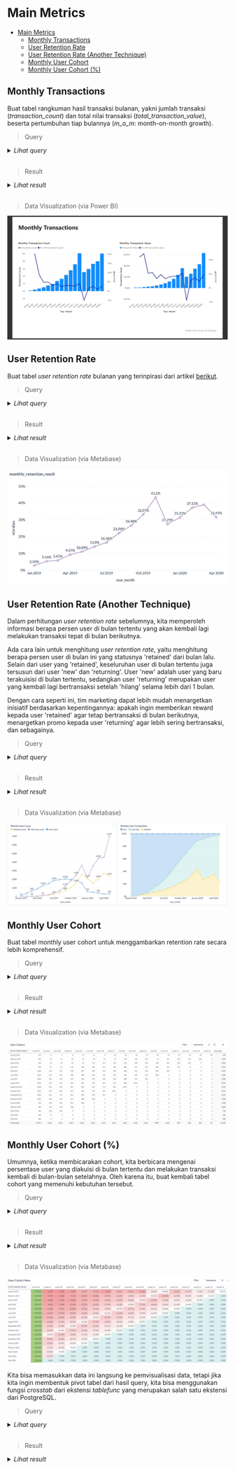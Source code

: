 # Main Metrics

- [Main Metrics](#main-metrics)
	- [Monthly Transactions](#monthly-transactions)
	- [User Retention Rate](#user-retention-rate)
	- [User Retention Rate (Another Technique)](#user-retention-rate-another-technique)
	- [Monthly User Cohort](#monthly-user-cohort)
	- [Monthly User Cohort (%)](#monthly-user-cohort-)

## Monthly Transactions

Buat tabel rangkuman hasil transaksi bulanan, yakni jumlah transaksi (_transaction_count_) dan total nilai transaksi (_total_transaction_value_), beserta pertumbuhan tiap bulannya (_m_o_m_: month-on-month growth).

> Query

<details>

<summary> <i>Lihat query</i> </summary>

```sql
with order_summary as (
	select
		to_char(created_at, 'YYYYMM') as month,
		count(1) as transaction_count,
		sum(total) as total_transaction_value
	from orders
	group by 1
	order by 1
)

select 
	month,
	transaction_count,
	round(1::numeric * (transaction_count - 
		lag(transaction_count) over(order by month)) /
		lag(transaction_count) over(order by month), 2) as m_o_m_trx_count,
	total_transaction_value,
	round(1::numeric * (total_transaction_value - 
		lag(total_transaction_value) over(order by month)) /
		lag(total_transaction_value) over(order by month), 2) as m_o_m_total_trx_value
from order_summary
```

</details>

</br>

> Result

<details>

<summary> <i>Lihat result</i> </summary>

|month|transaction_count|m_o_m_trx_count|total_transaction_value|m_o_m_total_trx_value|
|-----|-----------------|---------------|-----------------------|---------------------|
|201901|117||145511000||
|201902|354|2.03|305881150|1.10|
|201903|668|0.89|679822000|1.22|
|201904|984|0.47|1031096250|0.52|
|201905|1462|0.49|1593491550|0.55|
|201906|1913|0.31|2123578300|0.33|
|201907|2667|0.39|3140933100|0.48|
|201908|3274|0.23|4163502050|0.33|
|201909|4327|0.32|5789167100|0.39|
|201910|5577|0.29|8220707650|0.42|
|201911|7162|0.28|11599678600|0.41|
|201912|10131|0.41|17765555200|0.53|
|202001|5062|-0.50|9941756800|-0.44|
|202002|5872|0.16|12665113550|0.27|
|202003|7323|0.25|17189378400|0.36|
|202004|7955|0.09|21219233750|0.23|
|202005|10026|0.26|31288823000|0.47|

</details> </br>


> Data Visualization (via Power BI)

![Monthly Transactions](/assets/monthly-trx.png)

## User Retention Rate

Buat tabel _user retention rate_ bulanan yang terinpirasi dari artikel [berikut](https://medium.com/cube-dev/customer-retention-analysis-93af9daee46b).

> Query

<details>

<summary> <i>Lihat query</i> </summary>

```sql
-- Pertama, kita buat tabel untuk merangkum kapan saja user melakukan transaksi tiap bulan
drop table if exists user_monthly_transaction;
create temporary table user_monthly_transaction as
select distinct
	date_trunc('month', o.created_at) as month_,
	o.buyer_id
from orders o;

-- Selanjutnya, kita buat tabel untuk rangkuman retentionnya menggunakan case + lead function. 
-- Btw, umt = user_monthly_transaction
drop table if exists user_retention_summary;
create temporary table user_retention_summary as
with umt_lead_month as (
	select
		month_,
		lead(month_, 1) over(
			partition by buyer_id 
			order by buyer_id, month_
		) as lead_month_,
		buyer_id
	from user_monthly_transaction
),
umt_delta_month as (
	select
		month_,
		lead_month_,
		(
			extract(year from age(lead_month_, month_)) * 12 +
			extract(month from age(lead_month_, month_))
		) as delta_month_,
		buyer_id
	from umt_lead_month
)
select
	buyer_id as user_id,
	month_,
	lead_month_,
	delta_month_,
	case
		when delta_month_ = 1 then 'retained'
		when delta_month_ > 1 then 'lagger'
		when delta_month_ is null then 'lost'
	end as user_type
from umt_delta_month;

-- Terakhir, kita bisa menghitung jumlah user di bulan tertentu yang kembali lagi bertransaksi di bulan depan
select
	to_char(month_, 'YYYYMM') year_month,
	round(count(
		case 
			when user_type = 'retained' then user_id 
		end
	) / count(user_id)::numeric, 4) as retention,
	count(user_id) as user_count
from user_retention_summary
group by 1
order by 1;
```

</details>

</br>

> Result

<details>

<summary> <i>Lihat result</i> </summary>

|year_month|retention|user_count|
|----------|---------|----------|
|201901|0.0256|117|
|201902|0.0514|350|
|201903|0.0565|655|
|201904|0.0907|959|
|201905|0.1089|1423|
|201906|0.1390|1820|
|201907|0.1636|2476|
|201908|0.2196|3005|
|201909|0.2648|3822|
|201910|0.3297|4799|
|201911|0.4320|5919|
|201912|0.2725|7718|
|202001|0.3125|4823|
|202002|0.3711|5549|
|202003|0.3886|6847|
|202004|0.3141|7486|
|202005|0.0000|9610|

</details> </br>

> Data Visualization (via Metabase)

![Monthly Retention Rate](/assets/monthly-retention.png)

## User Retention Rate (Another Technique)

Dalam perhitungan _user retention rate_ sebelumnya, kita memperoleh informasi berapa persen user di bulan tertentu yang akan kembali lagi melakukan transaksi tepat di bulan berikutnya. 

Ada cara lain untuk menghitung _user retention rate_, yaitu menghitung berapa persen user di bulan ini yang statusnya 'retained' dari bulan lalu. Selain dari user yang 'retained', keseluruhan user di bulan tertentu juga tersusun dari user 'new' dan 'returning'. User 'new' adalah user yang baru terakuisisi di bulan tertentu, sedangkan user 'returning' merupakan user yang kembali lagi bertransaksi setelah 'hilang' selama lebih dari 1 bulan. 

Dengan cara seperti ini, tim marketing dapat lebih mudah menargetkan inisiatif berdasarkan kepentingannya: apakah ingin memberikan reward kepada user 'retained' agar tetap bertransaksi di bulan berikutnya, menargetkan promo kepada user 'returning' agar lebih sering bertransaksi, dan sebagainya.

> Query

<details>

<summary> <i>Lihat query</i> </summary>

```sql
-- Pertama, kita buat tabel untuk merangkum kapan saja user melakukan transaksi tiap bulan
with user_monthly_transaction as (
    select distinct
    	date_trunc('month', o.created_at) as month_,
    	o.buyer_id
    from orders o
),

-- Selanjutnya, kita buat tabel untuk rangkuman retentionnya menggunakan case + lag function. 
-- Btw, umt = user_monthly_transaction
umt_lag_month as (
	select
		month_,
		lag(month_, 1) over(
			partition by buyer_id 
			order by buyer_id, month_
		) as lag_month_,
		buyer_id
	from user_monthly_transaction
),
umt_delta_month as (
	select
		month_,
		lag_month_,
		(
			extract(year from age(month_, lag_month_)) * 12 +
			extract(month from age(month_, lag_month_))
		) as delta_month_,
		buyer_id
	from umt_lag_month
),
user_retention_summary as (
    select
    	buyer_id as user_id,
    	month_,
    	lag_month_,
    	delta_month_,
    	case
    		when delta_month_ = 1 then 'retained'
    		when delta_month_ > 1 then 'returning'
    		when delta_month_ is null then 'new'
    	end as user_type
    from umt_delta_month
)

-- Terakhir, kita bisa menghitung jumlah user di bulan tertentu yang kembali lagi bertransaksi dari transaksi di bulan sebelumnya,
-- jumlah user baru, dan jumlah user yang kembali lagi dari setelah transaksi > 1 bulan lalu
select
	to_char(month_, 'YYYYMM') year_month,
	count(
		case 
			when user_type = 'retained' then user_id 
		end
	) as retained,
	count(
		case 
			when user_type = 'returning' then user_id 
		end
	) as returning,
	count(
		case 
			when user_type = 'new' then user_id 
		end
	) as new,
	count(user_id) as user_count
from user_retention_summary
group by 1
order by 1;
```

</details>

</br>

> Result

<details>

<summary> <i>Lihat result</i> </summary>

|year_month|retained|returning|new|user_count|
|----------|--------|---------|---|----------|
|201901|0|0|117|117|
|201902|3|0|347|350|
|201903|18|4|633|655|
|201904|37|24|898|959|
|201905|87|86|1250|1423|
|201906|155|176|1489|1820|
|201907|253|391|1832|2476|
|201908|405|648|1952|3005|
|201909|660|1144|2018|3822|
|201910|1012|1820|1967|4799|
|201911|1582|2487|1850|5919|
|201912|2557|3594|1567|7718|
|202001|2103|2178|542|4823|
|202002|1507|3562|480|5549|
|202003|2059|4403|385|6847|
|202004|2661|4557|268|7486|
|202005|2351|6977|282|9610|

</details> </br>

> Data Visualization (via Metabase)

![Monthly Users](/assets/monthly-users.png)

## Monthly User Cohort

Buat tabel monthly user cohort untuk menggambarkan retention rate secara lebih komprehensif.

> Query

<details>

<summary> <i>Lihat query</i> </summary>

```sql
-- Kita buat view user_cohort berdasarkan rangkaian CTE berikut
drop view if exists user_cohort;
create view user_cohort as (
-- Pertama, kita buat tabel untuk merangkum kapan saja user melakukan transaksi tiap bulan
-- Kali ini, kita juga menambahkan informasi first_trx_month_
with user_monthly_transaction as (
    select distinct
    	date_trunc('month', o.created_at) as month_,
    	first_value(date_trunc('month', o.created_at)) over(
    		partition by o.buyer_id
    		order by o.created_at
    		range between unbounded preceding 
    			and unbounded following 
    	) as first_trx_month_,
    	o.buyer_id
    from orders o
),
-- Selanjutnya, kita buat CTE untuk merangkum bulan retentionnya
umt_retention_month as (
	select
		first_trx_month_,
		(
			extract(year from age(month_, first_trx_month_)) * 12 +
			extract(month from age(month_, first_trx_month_))
		) as retention_month_,
		buyer_id
	from user_monthly_transaction
),
-- Untuk jaga2 apabila ada suatu bulan yang mana tidak ada 'new users' atau sama sekali tidak ada user yang 'retained',
-- kita gunakan generate_series (Anda bisa skip CTE ini dan di tahap berikutnya, tidak perlu menggunakan CTE 'month_series')
month_series as (
	select
		first_trx_month_,
		retention_month_
	from (
		select 
			m::date as first_trx_month_
		from generate_series(
			(select min(first_trx_month_) from umt_retention_month)::date,
			(select max(first_trx_month_) from umt_retention_month)::date,
			interval '1 month'
		) as m
	) as ftm_series
	cross join (
		select
			m as retention_month_
		from generate_series(
			(select min(retention_month_) from umt_retention_month),
			(select max(retention_month_) from umt_retention_month),
			1
		) as m
	) as rm_series
)

-- Berikutnya, kita hitung jumlah user berdasarkan first_trx_month_ dan retention_month_-nya
select 
	m.first_trx_month_, 
	'month-' || lpad(m.retention_month_::varchar, 2, '0') as retention_month_, 
	count(u.buyer_id) as user_count
from month_series m
left join umt_retention_month u
	on m.first_trx_month_ = u.first_trx_month_
		and m.retention_month_ = u.retention_month_
group by 1,2
order by 1,2
);

select * from user_cohort;
```

</details>

</br>

> Result

<details>

<summary> <i>Lihat result</i> </summary>

|first_trx_month_|retention_month_|user_count|
|----------------|----------------|----------|
|2019-01-01|month-00|117|
|2019-01-01|month-01|3|
|2019-01-01|month-02|4|
|2019-01-01|month-03|8|
|2019-01-01|month-04|17|
|2019-01-01|month-05|16|
|2019-01-01|month-06|9|
|2019-01-01|month-07|22|
|2019-01-01|month-08|22|
|2019-01-01|month-09|18|
|2019-01-01|month-10|45|
|2019-01-01|month-11|52|
|2019-01-01|month-12|26|
|2019-01-01|month-13|36|
|2019-01-01|month-14|49|
|2019-01-01|month-15|44|
|2019-01-01|month-16|58|
|2019-02-01|month-00|347|
|2019-02-01|month-01|18|
|2019-02-01|month-02|16|
|2019-02-01|month-03|32|
|2019-02-01|month-04|37|
|2019-02-01|month-05|42|
|2019-02-01|month-06|65|
|2019-02-01|month-07|75|
|2019-02-01|month-08|103|
|2019-02-01|month-09|110|
|2019-02-01|month-10|151|
|2019-02-01|month-11|71|
|2019-02-01|month-12|111|
|2019-02-01|month-13|132|
|2019-02-01|month-14|144|
|2019-02-01|month-15|181|
|2019-02-01|month-16|0|
|2019-03-01|month-00|633|
|2019-03-01|month-01|37|
|2019-03-01|month-02|48|
|2019-03-01|month-03|51|
|2019-03-01|month-04|93|
|2019-03-01|month-05|113|
|2019-03-01|month-06|144|
|2019-03-01|month-07|162|
|2019-03-01|month-08|196|
|2019-03-01|month-09|258|
|2019-03-01|month-10|158|
|2019-03-01|month-11|198|
|2019-03-01|month-12|255|
|2019-03-01|month-13|263|
|2019-03-01|month-14|345|
|2019-03-01|month-15|0|
|2019-03-01|month-16|0|
|2019-04-01|month-00|898|
|2019-04-01|month-01|76|
|2019-04-01|month-02|87|
|2019-04-01|month-03|113|
|2019-04-01|month-04|138|
|2019-04-01|month-05|189|
|2019-04-01|month-06|246|
|2019-04-01|month-07|289|
|2019-04-01|month-08|382|
|2019-04-01|month-09|246|
|2019-04-01|month-10|273|
|2019-04-01|month-11|342|
|2019-04-01|month-12|372|
|2019-04-01|month-13|472|
|2019-04-01|month-14|0|
|2019-04-01|month-15|0|
|2019-04-01|month-16|0|
|2019-05-01|month-00|1250|
|2019-05-01|month-01|140|
|2019-05-01|month-02|174|
|2019-05-01|month-03|178|
|2019-05-01|month-04|257|
|2019-05-01|month-05|344|
|2019-05-01|month-06|412|
|2019-05-01|month-07|533|
|2019-05-01|month-08|352|
|2019-05-01|month-09|401|
|2019-05-01|month-10|478|
|2019-05-01|month-11|533|
|2019-05-01|month-12|655|
|2019-05-01|month-13|0|
|2019-05-01|month-14|0|
|2019-05-01|month-15|0|
|2019-05-01|month-16|0|
|2019-06-01|month-00|1489|
|2019-06-01|month-01|213|
|2019-06-01|month-02|242|
|2019-06-01|month-03|308|
|2019-06-01|month-04|388|
|2019-06-01|month-05|464|
|2019-06-01|month-06|627|
|2019-06-01|month-07|391|
|2019-06-01|month-08|462|
|2019-06-01|month-09|565|
|2019-06-01|month-10|633|
|2019-06-01|month-11|803|
|2019-06-01|month-12|0|
|2019-06-01|month-13|0|
|2019-06-01|month-14|0|
|2019-06-01|month-15|0|
|2019-06-01|month-16|0|
|2019-07-01|month-00|1832|
|2019-07-01|month-01|295|
|2019-07-01|month-02|378|
|2019-07-01|month-03|476|
|2019-07-01|month-04|596|
|2019-07-01|month-05|799|
|2019-07-01|month-06|486|
|2019-07-01|month-07|540|
|2019-07-01|month-08|689|
|2019-07-01|month-09|757|
|2019-07-01|month-10|982|
|2019-07-01|month-11|0|
|2019-07-01|month-12|0|
|2019-07-01|month-13|0|
|2019-07-01|month-14|0|
|2019-07-01|month-15|0|
|2019-07-01|month-16|0|
|2019-08-01|month-00|1952|
|2019-08-01|month-01|431|
|2019-08-01|month-02|534|
|2019-08-01|month-03|662|
|2019-08-01|month-04|832|
|2019-08-01|month-05|523|
|2019-08-01|month-06|584|
|2019-08-01|month-07|743|
|2019-08-01|month-08|837|
|2019-08-01|month-09|1048|
|2019-08-01|month-10|0|
|2019-08-01|month-11|0|
|2019-08-01|month-12|0|
|2019-08-01|month-13|0|
|2019-08-01|month-14|0|
|2019-08-01|month-15|0|
|2019-08-01|month-16|0|
|2019-09-01|month-00|2018|
|2019-09-01|month-01|561|
|2019-09-01|month-02|665|
|2019-09-01|month-03|837|
|2019-09-01|month-04|565|
|2019-09-01|month-05|612|
|2019-09-01|month-06|773|
|2019-09-01|month-07|814|
|2019-09-01|month-08|1097|
|2019-09-01|month-09|0|
|2019-09-01|month-10|0|
|2019-09-01|month-11|0|
|2019-09-01|month-12|0|
|2019-09-01|month-13|0|
|2019-09-01|month-14|0|
|2019-09-01|month-15|0|
|2019-09-01|month-16|0|
|2019-10-01|month-00|1967|
|2019-10-01|month-01|630|
|2019-10-01|month-02|869|
|2019-10-01|month-03|547|
|2019-10-01|month-04|603|
|2019-10-01|month-05|734|
|2019-10-01|month-06|819|
|2019-10-01|month-07|1075|
|2019-10-01|month-08|0|
|2019-10-01|month-09|0|
|2019-10-01|month-10|0|
|2019-10-01|month-11|0|
|2019-10-01|month-12|0|
|2019-10-01|month-13|0|
|2019-10-01|month-14|0|
|2019-10-01|month-15|0|
|2019-10-01|month-16|0|
|2019-11-01|month-00|1850|
|2019-11-01|month-01|811|
|2019-11-01|month-02|476|
|2019-11-01|month-03|612|
|2019-11-01|month-04|698|
|2019-11-01|month-05|765|
|2019-11-01|month-06|967|
|2019-11-01|month-07|0|
|2019-11-01|month-08|0|
|2019-11-01|month-09|0|
|2019-11-01|month-10|0|
|2019-11-01|month-11|0|
|2019-11-01|month-12|0|
|2019-11-01|month-13|0|
|2019-11-01|month-14|0|
|2019-11-01|month-15|0|
|2019-11-01|month-16|0|
|2019-12-01|month-00|1567|
|2019-12-01|month-01|440|
|2019-12-01|month-02|478|
|2019-12-01|month-03|611|
|2019-12-01|month-04|658|
|2019-12-01|month-05|844|
|2019-12-01|month-06|0|
|2019-12-01|month-07|0|
|2019-12-01|month-08|0|
|2019-12-01|month-09|0|
|2019-12-01|month-10|0|
|2019-12-01|month-11|0|
|2019-12-01|month-12|0|
|2019-12-01|month-13|0|
|2019-12-01|month-14|0|
|2019-12-01|month-15|0|
|2019-12-01|month-16|0|
|2020-01-01|month-00|542|
|2020-01-01|month-01|159|
|2020-01-01|month-02|213|
|2020-01-01|month-03|241|
|2020-01-01|month-04|283|
|2020-01-01|month-05|0|
|2020-01-01|month-06|0|
|2020-01-01|month-07|0|
|2020-01-01|month-08|0|
|2020-01-01|month-09|0|
|2020-01-01|month-10|0|
|2020-01-01|month-11|0|
|2020-01-01|month-12|0|
|2020-01-01|month-13|0|
|2020-01-01|month-14|0|
|2020-01-01|month-15|0|
|2020-01-01|month-16|0|
|2020-02-01|month-00|480|
|2020-02-01|month-01|180|
|2020-02-01|month-02|188|
|2020-02-01|month-03|238|
|2020-02-01|month-04|0|
|2020-02-01|month-05|0|
|2020-02-01|month-06|0|
|2020-02-01|month-07|0|
|2020-02-01|month-08|0|
|2020-02-01|month-09|0|
|2020-02-01|month-10|0|
|2020-02-01|month-11|0|
|2020-02-01|month-12|0|
|2020-02-01|month-13|0|
|2020-02-01|month-14|0|
|2020-02-01|month-15|0|
|2020-02-01|month-16|0|
|2020-03-01|month-00|385|
|2020-03-01|month-01|150|
|2020-03-01|month-02|183|
|2020-03-01|month-03|0|
|2020-03-01|month-04|0|
|2020-03-01|month-05|0|
|2020-03-01|month-06|0|
|2020-03-01|month-07|0|
|2020-03-01|month-08|0|
|2020-03-01|month-09|0|
|2020-03-01|month-10|0|
|2020-03-01|month-11|0|
|2020-03-01|month-12|0|
|2020-03-01|month-13|0|
|2020-03-01|month-14|0|
|2020-03-01|month-15|0|
|2020-03-01|month-16|0|
|2020-04-01|month-00|268|
|2020-04-01|month-01|97|
|2020-04-01|month-02|0|
|2020-04-01|month-03|0|
|2020-04-01|month-04|0|
|2020-04-01|month-05|0|
|2020-04-01|month-06|0|
|2020-04-01|month-07|0|
|2020-04-01|month-08|0|
|2020-04-01|month-09|0|
|2020-04-01|month-10|0|
|2020-04-01|month-11|0|
|2020-04-01|month-12|0|
|2020-04-01|month-13|0|
|2020-04-01|month-14|0|
|2020-04-01|month-15|0|
|2020-04-01|month-16|0|
|2020-05-01|month-00|282|
|2020-05-01|month-01|0|
|2020-05-01|month-02|0|
|2020-05-01|month-03|0|
|2020-05-01|month-04|0|
|2020-05-01|month-05|0|
|2020-05-01|month-06|0|
|2020-05-01|month-07|0|
|2020-05-01|month-08|0|
|2020-05-01|month-09|0|
|2020-05-01|month-10|0|
|2020-05-01|month-11|0|
|2020-05-01|month-12|0|
|2020-05-01|month-13|0|
|2020-05-01|month-14|0|
|2020-05-01|month-15|0|
|2020-05-01|month-16|0|

</details> </br>

> Data Visualization (via Metabase)

![Monthly User Cohort](/assets/monthly-user-cohort.png)

## Monthly User Cohort (%)

Umumnya, ketika membicarakan cohort, kita berbicara mengenai persentase user yang diakuisi di bulan tertentu dan melakukan transaksi kembali di bulan-bulan setelahnya. Oleh karena itu, buat kembali tabel cohort yang memenuhi kebutuhan tersebut.

> Query

<details>

<summary> <i>Lihat query</i> </summary>

```sql
drop view if exists user_cohort_new;
create view user_cohort_new as (
select 
	u.*,
	u.user_count::numeric / u.new_user_count as retention_rate
from (
	select 
		first_trx_month_,
		retention_month_,
		user_count,
		first_value(user_count) over(
			partition by first_trx_month_
			order by first_trx_month_, retention_month_
			range between unbounded preceding 
				and unbounded following 
		) as new_user_count
	from user_cohort
	order by 1,2
) u
);

select * from user_cohort_new;
```

</details>

</br>

> Result

<details>

<summary> <i>Lihat result</i> </summary>

|first_trx_month_|retention_month_|user_count|new_user_count|retention_rate|
|----------------|----------------|----------|--------------|--------------|
|2019-01-01|month-00|117|117|1.00000000000000000000|
|2019-01-01|month-01|3|117|0.02564102564102564103|
|2019-01-01|month-02|4|117|0.03418803418803418803|
|2019-01-01|month-03|8|117|0.06837606837606837607|
|2019-01-01|month-04|17|117|0.14529914529914529915|
|2019-01-01|month-05|16|117|0.13675213675213675214|
|2019-01-01|month-06|9|117|0.07692307692307692308|
|2019-01-01|month-07|22|117|0.18803418803418803419|
|2019-01-01|month-08|22|117|0.18803418803418803419|
|2019-01-01|month-09|18|117|0.15384615384615384615|
|2019-01-01|month-10|45|117|0.38461538461538461538|
|2019-01-01|month-11|52|117|0.44444444444444444444|
|2019-01-01|month-12|26|117|0.22222222222222222222|
|2019-01-01|month-13|36|117|0.30769230769230769231|
|2019-01-01|month-14|49|117|0.41880341880341880342|
|2019-01-01|month-15|44|117|0.37606837606837606838|
|2019-01-01|month-16|58|117|0.49572649572649572650|
|2019-02-01|month-00|347|347|1.00000000000000000000|
|2019-02-01|month-01|18|347|0.05187319884726224784|
|2019-02-01|month-02|16|347|0.04610951008645533141|
|2019-02-01|month-03|32|347|0.09221902017291066282|
|2019-02-01|month-04|37|347|0.10662824207492795389|
|2019-02-01|month-05|42|347|0.12103746397694524496|
|2019-02-01|month-06|65|347|0.18731988472622478386|
|2019-02-01|month-07|75|347|0.21613832853025936599|
|2019-02-01|month-08|103|347|0.29682997118155619597|
|2019-02-01|month-09|110|347|0.31700288184438040346|
|2019-02-01|month-10|151|347|0.43515850144092219020|
|2019-02-01|month-11|71|347|0.20461095100864553314|
|2019-02-01|month-12|111|347|0.31988472622478386167|
|2019-02-01|month-13|132|347|0.38040345821325648415|
|2019-02-01|month-14|144|347|0.41498559077809798271|
|2019-02-01|month-15|181|347|0.52161383285302593660|
|2019-02-01|month-16|0|347|0.00000000000000000000|
|2019-03-01|month-00|633|633|1.00000000000000000000|
|2019-03-01|month-01|37|633|0.05845181674565560821|
|2019-03-01|month-02|48|633|0.07582938388625592417|
|2019-03-01|month-03|51|633|0.08056872037914691943|
|2019-03-01|month-04|93|633|0.14691943127962085308|
|2019-03-01|month-05|113|633|0.17851500789889415482|
|2019-03-01|month-06|144|633|0.22748815165876777251|
|2019-03-01|month-07|162|633|0.25592417061611374408|
|2019-03-01|month-08|196|633|0.30963665086887835703|
|2019-03-01|month-09|258|633|0.40758293838862559242|
|2019-03-01|month-10|158|633|0.24960505529225908373|
|2019-03-01|month-11|198|633|0.31279620853080568720|
|2019-03-01|month-12|255|633|0.40284360189573459716|
|2019-03-01|month-13|263|633|0.41548183254344391785|
|2019-03-01|month-14|345|633|0.54502369668246445498|
|2019-03-01|month-15|0|633|0.00000000000000000000|
|2019-03-01|month-16|0|633|0.00000000000000000000|
|2019-04-01|month-00|898|898|1.00000000000000000000|
|2019-04-01|month-01|76|898|0.08463251670378619154|
|2019-04-01|month-02|87|898|0.09688195991091314031|
|2019-04-01|month-03|113|898|0.12583518930957683742|
|2019-04-01|month-04|138|898|0.15367483296213808463|
|2019-04-01|month-05|189|898|0.21046770601336302895|
|2019-04-01|month-06|246|898|0.27394209354120267261|
|2019-04-01|month-07|289|898|0.32182628062360801782|
|2019-04-01|month-08|382|898|0.42538975501113585746|
|2019-04-01|month-09|246|898|0.27394209354120267261|
|2019-04-01|month-10|273|898|0.30400890868596881960|
|2019-04-01|month-11|342|898|0.38084632516703786192|
|2019-04-01|month-12|372|898|0.41425389755011135857|
|2019-04-01|month-13|472|898|0.52561247216035634744|
|2019-04-01|month-14|0|898|0.00000000000000000000|
|2019-04-01|month-15|0|898|0.00000000000000000000|
|2019-04-01|month-16|0|898|0.00000000000000000000|
|2019-05-01|month-00|1250|1250|1.00000000000000000000|
|2019-05-01|month-01|140|1250|0.11200000000000000000|
|2019-05-01|month-02|174|1250|0.13920000000000000000|
|2019-05-01|month-03|178|1250|0.14240000000000000000|
|2019-05-01|month-04|257|1250|0.20560000000000000000|
|2019-05-01|month-05|344|1250|0.27520000000000000000|
|2019-05-01|month-06|412|1250|0.32960000000000000000|
|2019-05-01|month-07|533|1250|0.42640000000000000000|
|2019-05-01|month-08|352|1250|0.28160000000000000000|
|2019-05-01|month-09|401|1250|0.32080000000000000000|
|2019-05-01|month-10|478|1250|0.38240000000000000000|
|2019-05-01|month-11|533|1250|0.42640000000000000000|
|2019-05-01|month-12|655|1250|0.52400000000000000000|
|2019-05-01|month-13|0|1250|0.00000000000000000000|
|2019-05-01|month-14|0|1250|0.00000000000000000000|
|2019-05-01|month-15|0|1250|0.00000000000000000000|
|2019-05-01|month-16|0|1250|0.00000000000000000000|
|2019-06-01|month-00|1489|1489|1.00000000000000000000|
|2019-06-01|month-01|213|1489|0.14304902619207521827|
|2019-06-01|month-02|242|1489|0.16252518468770987240|
|2019-06-01|month-03|308|1489|0.20685023505708529214|
|2019-06-01|month-04|388|1489|0.26057756883814640698|
|2019-06-01|month-05|464|1489|0.31161853593015446608|
|2019-06-01|month-06|627|1489|0.42108797850906648758|
|2019-06-01|month-07|391|1489|0.26259234385493619879|
|2019-06-01|month-08|462|1489|0.31027535258562793821|
|2019-06-01|month-09|565|1489|0.37944929482874412357|
|2019-06-01|month-10|633|1489|0.42511752854264607119|
|2019-06-01|month-11|803|1489|0.53928811282740094023|
|2019-06-01|month-12|0|1489|0.00000000000000000000|
|2019-06-01|month-13|0|1489|0.00000000000000000000|
|2019-06-01|month-14|0|1489|0.00000000000000000000|
|2019-06-01|month-15|0|1489|0.00000000000000000000|
|2019-06-01|month-16|0|1489|0.00000000000000000000|
|2019-07-01|month-00|1832|1832|1.00000000000000000000|
|2019-07-01|month-01|295|1832|0.16102620087336244541|
|2019-07-01|month-02|378|1832|0.20633187772925764192|
|2019-07-01|month-03|476|1832|0.25982532751091703057|
|2019-07-01|month-04|596|1832|0.32532751091703056769|
|2019-07-01|month-05|799|1832|0.43613537117903930131|
|2019-07-01|month-06|486|1832|0.26528384279475982533|
|2019-07-01|month-07|540|1832|0.29475982532751091703|
|2019-07-01|month-08|689|1832|0.37609170305676855895|
|2019-07-01|month-09|757|1832|0.41320960698689956332|
|2019-07-01|month-10|982|1832|0.53602620087336244541|
|2019-07-01|month-11|0|1832|0.00000000000000000000|
|2019-07-01|month-12|0|1832|0.00000000000000000000|
|2019-07-01|month-13|0|1832|0.00000000000000000000|
|2019-07-01|month-14|0|1832|0.00000000000000000000|
|2019-07-01|month-15|0|1832|0.00000000000000000000|
|2019-07-01|month-16|0|1832|0.00000000000000000000|
|2019-08-01|month-00|1952|1952|1.00000000000000000000|
|2019-08-01|month-01|431|1952|0.22079918032786885246|
|2019-08-01|month-02|534|1952|0.27356557377049180328|
|2019-08-01|month-03|662|1952|0.33913934426229508197|
|2019-08-01|month-04|832|1952|0.42622950819672131148|
|2019-08-01|month-05|523|1952|0.26793032786885245902|
|2019-08-01|month-06|584|1952|0.29918032786885245902|
|2019-08-01|month-07|743|1952|0.38063524590163934426|
|2019-08-01|month-08|837|1952|0.42879098360655737705|
|2019-08-01|month-09|1048|1952|0.53688524590163934426|
|2019-08-01|month-10|0|1952|0.00000000000000000000|
|2019-08-01|month-11|0|1952|0.00000000000000000000|
|2019-08-01|month-12|0|1952|0.00000000000000000000|
|2019-08-01|month-13|0|1952|0.00000000000000000000|
|2019-08-01|month-14|0|1952|0.00000000000000000000|
|2019-08-01|month-15|0|1952|0.00000000000000000000|
|2019-08-01|month-16|0|1952|0.00000000000000000000|
|2019-09-01|month-00|2018|2018|1.00000000000000000000|
|2019-09-01|month-01|561|2018|0.27799801783944499504|
|2019-09-01|month-02|665|2018|0.32953419226957383548|
|2019-09-01|month-03|837|2018|0.41476709613478691774|
|2019-09-01|month-04|565|2018|0.27998017839444995045|
|2019-09-01|month-05|612|2018|0.30327056491575817641|
|2019-09-01|month-06|773|2018|0.38305252725470763132|
|2019-09-01|month-07|814|2018|0.40336967294350842418|
|2019-09-01|month-08|1097|2018|0.54360753221010901883|
|2019-09-01|month-09|0|2018|0.00000000000000000000|
|2019-09-01|month-10|0|2018|0.00000000000000000000|
|2019-09-01|month-11|0|2018|0.00000000000000000000|
|2019-09-01|month-12|0|2018|0.00000000000000000000|
|2019-09-01|month-13|0|2018|0.00000000000000000000|
|2019-09-01|month-14|0|2018|0.00000000000000000000|
|2019-09-01|month-15|0|2018|0.00000000000000000000|
|2019-09-01|month-16|0|2018|0.00000000000000000000|
|2019-10-01|month-00|1967|1967|1.00000000000000000000|
|2019-10-01|month-01|630|1967|0.32028469750889679715|
|2019-10-01|month-02|869|1967|0.44178952719877986782|
|2019-10-01|month-03|547|1967|0.27808845958312150483|
|2019-10-01|month-04|603|1967|0.30655821047280122013|
|2019-10-01|month-05|734|1967|0.37315709201830198271|
|2019-10-01|month-06|819|1967|0.41637010676156583630|
|2019-10-01|month-07|1075|1967|0.54651753940010167768|
|2019-10-01|month-08|0|1967|0.00000000000000000000|
|2019-10-01|month-09|0|1967|0.00000000000000000000|
|2019-10-01|month-10|0|1967|0.00000000000000000000|
|2019-10-01|month-11|0|1967|0.00000000000000000000|
|2019-10-01|month-12|0|1967|0.00000000000000000000|
|2019-10-01|month-13|0|1967|0.00000000000000000000|
|2019-10-01|month-14|0|1967|0.00000000000000000000|
|2019-10-01|month-15|0|1967|0.00000000000000000000|
|2019-10-01|month-16|0|1967|0.00000000000000000000|
|2019-11-01|month-00|1850|1850|1.00000000000000000000|
|2019-11-01|month-01|811|1850|0.43837837837837837838|
|2019-11-01|month-02|476|1850|0.25729729729729729730|
|2019-11-01|month-03|612|1850|0.33081081081081081081|
|2019-11-01|month-04|698|1850|0.37729729729729729730|
|2019-11-01|month-05|765|1850|0.41351351351351351351|
|2019-11-01|month-06|967|1850|0.52270270270270270270|
|2019-11-01|month-07|0|1850|0.00000000000000000000|
|2019-11-01|month-08|0|1850|0.00000000000000000000|
|2019-11-01|month-09|0|1850|0.00000000000000000000|
|2019-11-01|month-10|0|1850|0.00000000000000000000|
|2019-11-01|month-11|0|1850|0.00000000000000000000|
|2019-11-01|month-12|0|1850|0.00000000000000000000|
|2019-11-01|month-13|0|1850|0.00000000000000000000|
|2019-11-01|month-14|0|1850|0.00000000000000000000|
|2019-11-01|month-15|0|1850|0.00000000000000000000|
|2019-11-01|month-16|0|1850|0.00000000000000000000|
|2019-12-01|month-00|1567|1567|1.00000000000000000000|
|2019-12-01|month-01|440|1567|0.28079132099553286535|
|2019-12-01|month-02|478|1567|0.30504148053605615826|
|2019-12-01|month-03|611|1567|0.38991703892788768347|
|2019-12-01|month-04|658|1567|0.41991065730695596682|
|2019-12-01|month-05|844|1567|0.53860880663688576899|
|2019-12-01|month-06|0|1567|0.00000000000000000000|
|2019-12-01|month-07|0|1567|0.00000000000000000000|
|2019-12-01|month-08|0|1567|0.00000000000000000000|
|2019-12-01|month-09|0|1567|0.00000000000000000000|
|2019-12-01|month-10|0|1567|0.00000000000000000000|
|2019-12-01|month-11|0|1567|0.00000000000000000000|
|2019-12-01|month-12|0|1567|0.00000000000000000000|
|2019-12-01|month-13|0|1567|0.00000000000000000000|
|2019-12-01|month-14|0|1567|0.00000000000000000000|
|2019-12-01|month-15|0|1567|0.00000000000000000000|
|2019-12-01|month-16|0|1567|0.00000000000000000000|
|2020-01-01|month-00|542|542|1.00000000000000000000|
|2020-01-01|month-01|159|542|0.29335793357933579336|
|2020-01-01|month-02|213|542|0.39298892988929889299|
|2020-01-01|month-03|241|542|0.44464944649446494465|
|2020-01-01|month-04|283|542|0.52214022140221402214|
|2020-01-01|month-05|0|542|0.00000000000000000000|
|2020-01-01|month-06|0|542|0.00000000000000000000|
|2020-01-01|month-07|0|542|0.00000000000000000000|
|2020-01-01|month-08|0|542|0.00000000000000000000|
|2020-01-01|month-09|0|542|0.00000000000000000000|
|2020-01-01|month-10|0|542|0.00000000000000000000|
|2020-01-01|month-11|0|542|0.00000000000000000000|
|2020-01-01|month-12|0|542|0.00000000000000000000|
|2020-01-01|month-13|0|542|0.00000000000000000000|
|2020-01-01|month-14|0|542|0.00000000000000000000|
|2020-01-01|month-15|0|542|0.00000000000000000000|
|2020-01-01|month-16|0|542|0.00000000000000000000|
|2020-02-01|month-00|480|480|1.00000000000000000000|
|2020-02-01|month-01|180|480|0.37500000000000000000|
|2020-02-01|month-02|188|480|0.39166666666666666667|
|2020-02-01|month-03|238|480|0.49583333333333333333|
|2020-02-01|month-04|0|480|0.00000000000000000000|
|2020-02-01|month-05|0|480|0.00000000000000000000|
|2020-02-01|month-06|0|480|0.00000000000000000000|
|2020-02-01|month-07|0|480|0.00000000000000000000|
|2020-02-01|month-08|0|480|0.00000000000000000000|
|2020-02-01|month-09|0|480|0.00000000000000000000|
|2020-02-01|month-10|0|480|0.00000000000000000000|
|2020-02-01|month-11|0|480|0.00000000000000000000|
|2020-02-01|month-12|0|480|0.00000000000000000000|
|2020-02-01|month-13|0|480|0.00000000000000000000|
|2020-02-01|month-14|0|480|0.00000000000000000000|
|2020-02-01|month-15|0|480|0.00000000000000000000|
|2020-02-01|month-16|0|480|0.00000000000000000000|
|2020-03-01|month-00|385|385|1.00000000000000000000|
|2020-03-01|month-01|150|385|0.38961038961038961039|
|2020-03-01|month-02|183|385|0.47532467532467532468|
|2020-03-01|month-03|0|385|0.00000000000000000000|
|2020-03-01|month-04|0|385|0.00000000000000000000|
|2020-03-01|month-05|0|385|0.00000000000000000000|
|2020-03-01|month-06|0|385|0.00000000000000000000|
|2020-03-01|month-07|0|385|0.00000000000000000000|
|2020-03-01|month-08|0|385|0.00000000000000000000|
|2020-03-01|month-09|0|385|0.00000000000000000000|
|2020-03-01|month-10|0|385|0.00000000000000000000|
|2020-03-01|month-11|0|385|0.00000000000000000000|
|2020-03-01|month-12|0|385|0.00000000000000000000|
|2020-03-01|month-13|0|385|0.00000000000000000000|
|2020-03-01|month-14|0|385|0.00000000000000000000|
|2020-03-01|month-15|0|385|0.00000000000000000000|
|2020-03-01|month-16|0|385|0.00000000000000000000|
|2020-04-01|month-00|268|268|1.00000000000000000000|
|2020-04-01|month-01|97|268|0.36194029850746268657|
|2020-04-01|month-02|0|268|0.00000000000000000000|
|2020-04-01|month-03|0|268|0.00000000000000000000|
|2020-04-01|month-04|0|268|0.00000000000000000000|
|2020-04-01|month-05|0|268|0.00000000000000000000|
|2020-04-01|month-06|0|268|0.00000000000000000000|
|2020-04-01|month-07|0|268|0.00000000000000000000|
|2020-04-01|month-08|0|268|0.00000000000000000000|
|2020-04-01|month-09|0|268|0.00000000000000000000|
|2020-04-01|month-10|0|268|0.00000000000000000000|
|2020-04-01|month-11|0|268|0.00000000000000000000|
|2020-04-01|month-12|0|268|0.00000000000000000000|
|2020-04-01|month-13|0|268|0.00000000000000000000|
|2020-04-01|month-14|0|268|0.00000000000000000000|
|2020-04-01|month-15|0|268|0.00000000000000000000|
|2020-04-01|month-16|0|268|0.00000000000000000000|
|2020-05-01|month-00|282|282|1.00000000000000000000|
|2020-05-01|month-01|0|282|0.00000000000000000000|
|2020-05-01|month-02|0|282|0.00000000000000000000|
|2020-05-01|month-03|0|282|0.00000000000000000000|
|2020-05-01|month-04|0|282|0.00000000000000000000|
|2020-05-01|month-05|0|282|0.00000000000000000000|
|2020-05-01|month-06|0|282|0.00000000000000000000|
|2020-05-01|month-07|0|282|0.00000000000000000000|
|2020-05-01|month-08|0|282|0.00000000000000000000|
|2020-05-01|month-09|0|282|0.00000000000000000000|
|2020-05-01|month-10|0|282|0.00000000000000000000|
|2020-05-01|month-11|0|282|0.00000000000000000000|
|2020-05-01|month-12|0|282|0.00000000000000000000|
|2020-05-01|month-13|0|282|0.00000000000000000000|
|2020-05-01|month-14|0|282|0.00000000000000000000|
|2020-05-01|month-15|0|282|0.00000000000000000000|
|2020-05-01|month-16|0|282|0.00000000000000000000|

</details> </br>

> Data Visualization (via Metabase)

![Monthly User Cohort New](/assets/monthly-user-cohort-new.png)


Kita bisa memasukkan data ini langsung ke pemvisualisasi data, tetapi jika kita ingin membentuk pivot tabel dari hasil query, kita bisa menggunakan fungsi _crosstab_ dari ekstensi _tablefunc_ yang merupakan salah satu ekstensi dari PostgreSQL.

> Query

<details>

<summary> <i>Lihat query</i> </summary>

```sql
-- Selanjutnya, kita membutuhkan dynamic query dengan PL/pgSQL untuk membuat tabel hasil crosstab.

do $$
declare 
	crosstab_cols text;
	final_cols text;
	query text;
begin
	-- Drop the view
	drop view if exists user_cohort_pivoted;

	-- Dynamically generate the list of columns
	select 
		string_agg(formatted_retention_month_, ', ' order by formatted_retention_month_)
	into crosstab_cols
	from (select distinct format('"%s" numeric', retention_month_) as formatted_retention_month_ from user_cohort_new) subquery;
	
-- Dynamically generate the list of columns
	select 
		string_agg(formatted_retention_month_, ', ' order by formatted_retention_month_)
	into final_cols
	from (select distinct format('ct."%s"', retention_month_) as formatted_retention_month_ from user_cohort_new) subquery;

-- Construct the final crosstab query + create view with proper escaping
	query:= format('
	create view user_cohort_pivoted as (
	select
		ct.first_month,
		u.new_user_count as new_user,
		%s
	from crosstab(
		''select first_trx_month_, retention_month_, round(100*retention_rate, 2) from user_cohort_new order by 1, 2'',
		''select distinct retention_month_ from user_cohort_new order by 1''
	) as ct(first_month date, %s)
	left join (
		select distinct 
			first_trx_month_, 
			new_user_count 
		from user_cohort_new
	) u
		on ct.first_month = u.first_trx_month_::date
	);',
	final_cols, crosstab_cols);
	raise info '%s', query;
	
	-- Execute the query
	execute query;
end $$;

select * from user_cohort_pivoted;
```

</details>

</br>

> Result

<details>

<summary> <i>Lihat result</i> </summary>

|first_month|new_user|month-00|month-01|month-02|month-03|month-04|month-05|month-06|month-07|month-08|month-09|month-10|month-11|month-12|month-13|month-14|month-15|month-16|
|-----------|--------|--------|--------|--------|--------|--------|--------|--------|--------|--------|--------|--------|--------|--------|--------|--------|--------|--------|
|2019-01-01|117|100.00|2.56|3.42|6.84|14.53|13.68|7.69|18.80|18.80|15.38|38.46|44.44|22.22|30.77|41.88|37.61|49.57|
|2019-02-01|347|100.00|5.19|4.61|9.22|10.66|12.10|18.73|21.61|29.68|31.70|43.52|20.46|31.99|38.04|41.50|52.16|0.00|
|2019-03-01|633|100.00|5.85|7.58|8.06|14.69|17.85|22.75|25.59|30.96|40.76|24.96|31.28|40.28|41.55|54.50|0.00|0.00|
|2019-04-01|898|100.00|8.46|9.69|12.58|15.37|21.05|27.39|32.18|42.54|27.39|30.40|38.08|41.43|52.56|0.00|0.00|0.00|
|2019-05-01|1250|100.00|11.20|13.92|14.24|20.56|27.52|32.96|42.64|28.16|32.08|38.24|42.64|52.40|0.00|0.00|0.00|0.00|
|2019-06-01|1489|100.00|14.30|16.25|20.69|26.06|31.16|42.11|26.26|31.03|37.94|42.51|53.93|0.00|0.00|0.00|0.00|0.00|
|2019-07-01|1832|100.00|16.10|20.63|25.98|32.53|43.61|26.53|29.48|37.61|41.32|53.60|0.00|0.00|0.00|0.00|0.00|0.00|
|2019-08-01|1952|100.00|22.08|27.36|33.91|42.62|26.79|29.92|38.06|42.88|53.69|0.00|0.00|0.00|0.00|0.00|0.00|0.00|
|2019-09-01|2018|100.00|27.80|32.95|41.48|28.00|30.33|38.31|40.34|54.36|0.00|0.00|0.00|0.00|0.00|0.00|0.00|0.00|
|2019-10-01|1967|100.00|32.03|44.18|27.81|30.66|37.32|41.64|54.65|0.00|0.00|0.00|0.00|0.00|0.00|0.00|0.00|0.00|
|2019-11-01|1850|100.00|43.84|25.73|33.08|37.73|41.35|52.27|0.00|0.00|0.00|0.00|0.00|0.00|0.00|0.00|0.00|0.00|
|2019-12-01|1567|100.00|28.08|30.50|38.99|41.99|53.86|0.00|0.00|0.00|0.00|0.00|0.00|0.00|0.00|0.00|0.00|0.00|
|2020-01-01|542|100.00|29.34|39.30|44.46|52.21|0.00|0.00|0.00|0.00|0.00|0.00|0.00|0.00|0.00|0.00|0.00|0.00|
|2020-02-01|480|100.00|37.50|39.17|49.58|0.00|0.00|0.00|0.00|0.00|0.00|0.00|0.00|0.00|0.00|0.00|0.00|0.00|
|2020-03-01|385|100.00|38.96|47.53|0.00|0.00|0.00|0.00|0.00|0.00|0.00|0.00|0.00|0.00|0.00|0.00|0.00|0.00|
|2020-04-01|268|100.00|36.19|0.00|0.00|0.00|0.00|0.00|0.00|0.00|0.00|0.00|0.00|0.00|0.00|0.00|0.00|0.00|
|2020-05-01|282|100.00|0.00|0.00|0.00|0.00|0.00|0.00|0.00|0.00|0.00|0.00|0.00|0.00|0.00|0.00|0.00|0.00|

</details> </br>

